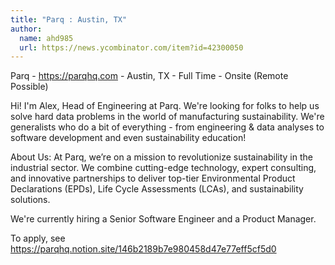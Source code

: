 ```yaml
---
title: "Parq : Austin, TX"
author:
  name: ahd985
  url: https://news.ycombinator.com/item?id=42300050
---
```

Parq - <a href="https:&#x2F;&#x2F;parqhq.com" rel="nofollow">https:&#x2F;&#x2F;parqhq.com</a> - Austin, TX - Full Time - Onsite (Remote Possible)

Hi!  I&#x27;m Alex, Head of Engineering at Parq. We&#x27;re looking for folks to help us solve hard data problems in the world of manufacturing sustainability. We&#x27;re generalists who do a bit of everything - from engineering &amp; data analyses to software development and even sustainability education!

About Us: At Parq, we’re on a mission to revolutionize sustainability in the industrial sector. We combine cutting-edge technology, expert consulting, and innovative partnerships to deliver top-tier Environmental Product Declarations (EPDs), Life Cycle Assessments (LCAs), and sustainability solutions.

We&#x27;re currently hiring a Senior Software Engineer and a Product Manager.

To apply, see <a href="https:&#x2F;&#x2F;parqhq.notion.site&#x2F;146b2189b7e980458d47e77eff5cf5d0" rel="nofollow">https:&#x2F;&#x2F;parqhq.notion.site&#x2F;146b2189b7e980458d47e77eff5cf5d0</a>
<JobApplication />
